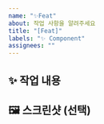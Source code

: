 ```yaml
---
name: "✨Feat"
about: 작업 사항을 알려주세요
title: "[Feat]"
labels: "✨ Component"
assignees: ""
---
```


## ✨ 작업 내용

## 🖼️ 스크린샷 (선택)
